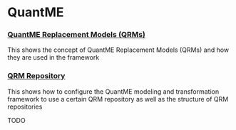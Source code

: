 # QuantME

### [QuantME Replacement Models (QRMs)](./qrm)

This shows the concept of QuantME Replacement Models (QRMs) and how they are used in the framework

### [QRM Repository](./qrm-repository)

This shows how to configure the QuantME modeling and transformation framework to use a certain QRM repository as well as the structure of QRM repositories

TODO
